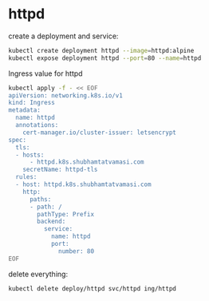 # httpd

create a deployment and service:
```bash
kubectl create deployment httpd --image=httpd:alpine
kubectl expose deployment httpd --port=80 --name=httpd
```

Ingress value for httpd
```bash
kubectl apply -f - << EOF
apiVersion: networking.k8s.io/v1
kind: Ingress
metadata:
  name: httpd
  annotations:
    cert-manager.io/cluster-issuer: letsencrypt
spec:
  tls:
  - hosts:
      - httpd.k8s.shubhamtatvamasi.com
    secretName: httpd-tls
  rules:
  - host: httpd.k8s.shubhamtatvamasi.com
    http:
      paths:
      - path: /
        pathType: Prefix
        backend:
          service:
            name: httpd
            port:
              number: 80
EOF
```

delete everything:
```bash
kubectl delete deploy/httpd svc/httpd ing/httpd
```

